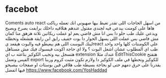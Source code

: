 # facebot
Coments auto react
من اسهل الحاجات اللى تقدر تغيظ بيها صهيوني انك تعمله رياكت هاها على كومنت بيدعي فيه لجندي مقتول عندهم هتلاقيه داخلك برايفت يصرخ ويصيح ويدعي عليك 
طب حلو دا بس انا مش فاضي يعم لو عملت ريكاتين تلاتة هزهق 
منا كمان مش فاضي بس عملت اللى يسهل الحوار دا بوت خفيف رايق ابن رايقة هتشغله وتحطله لينك البوست اللى هم بيعيطو فيه والبوت هيقعد يreact علي الكومنتات كلها واحد واحد 
طب اي المطلوب عشان اشغل البوت ؟
ولا اي حاجة اكونت فيسبوك فيك مش مستاهل هتسجل بيه وتجيب الكوكيز بتاعته ب اي extension عندك مثلا EditThisCookie هتفتح الفيس وتعمل export للكوكيز وتحطها في ملف الكوكيز دا
ولازم تكون مثبت كروم 
وربنا يقدرنا على حرق دمهم حتى لو بحاجة بسيطة 
طب هلاقي فين بوستات او صفحات بيصيحو فيها 
اتفضل https://www.facebook.com/YosHaddad 
